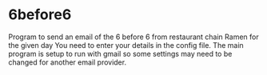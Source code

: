 # 6before6
Program to send an email of the 6 before 6 from restaurant chain Ramen for the given day
You need to enter your details in the config file. 
The main program is setup to run with gmail so some settings may need to be changed for another email provider.

